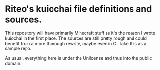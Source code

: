 # Riteo's kuiochai file definitions and sources.

This repository will have primarily Minecraft stuff as it's the reason I wrote
kuiochai in the first place. The sources are still pretty rough and could
benefit from a more thorough rewrite, maybe even in C. Take this as a sample
repo.

As usual, everything here is under the Unlicense and thus into the public
domain.

